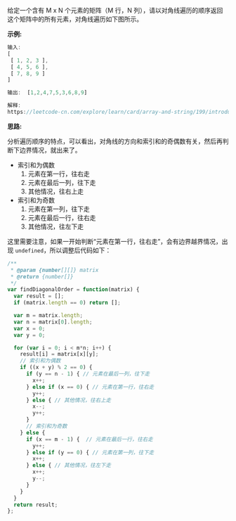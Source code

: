 给定一个含有 M x N 个元素的矩阵（M 行，N 列），请以对角线遍历的顺序返回这个矩阵中的所有元素，对角线遍历如下图所示。

**示例:**
```js
输入:
[
 [ 1, 2, 3 ],
 [ 4, 5, 6 ],
 [ 7, 8, 9 ]
]

输出:  [1,2,4,7,5,3,6,8,9]

解释:
https://leetcode-cn.com/explore/learn/card/array-and-string/199/introduction-to-2d-array/774/
```

**思路:**

分析遍历顺序的特点，可以看出，对角线的方向和索引和的奇偶数有关，然后再判断下边界情况，就出来了。

* 索引和为偶数
  1. 元素在第一行，往右走
  2. 元素在最后一列，往下走
  3. 其他情况，往右上走
* 索引和为奇数
  1. 元素在第一列，往下走
  2. 元素在最后一行，往右走
  3. 其他情况，往左下走

这里需要注意，如果一开始判断“元素在第一行，往右走”，会有边界越界情况，出现 `undefined`，所以调整后代码如下：

```js
/**
 * @param {number[][]} matrix
 * @return {number[]}
 */
var findDiagonalOrder = function(matrix) {
  var result = [];
  if (matrix.length == 0) return [];

  var m = matrix.length;
  var n = matrix[0].length;
  var x = 0;
  var y = 0;

  for (var i = 0; i < m*n; i++) {
    result[i] = matrix[x][y];
    // 索引和为偶数
    if ((x + y) % 2 == 0) {
      if (y == n - 1) { // 元素在最后一列，往下走
        x++;
      } else if (x == 0) { // 元素在第一行，往右走
        y++;
      } else { // 其他情况，往右上走
        x--;
        y++;
      }
      // 索引和为奇数
    } else {
      if (x == m - 1) {  // 元素在最后一行，往右走
        y++;
      } else if (y == 0) { // 元素在第一列，往下走
        x++;
      } else { // 其他情况，往左下走
        x++;
        y--;
      }
    }
  }
  return result;
};
```
